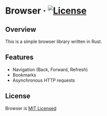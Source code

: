 # Browser · [![License](https://img.shields.io/badge/License-MIT-blue.svg)](https://github.com/sswahn/browser/blob/main/LICENSE)

## Overview

This is a simple browser library written in Rust.

## Features

- Navigation (Back, Forward, Refresh)
- Bookmarks
- Asynchronous HTTP requests


## License
Browser is [MIT Licensed](https://github.com/sswahn/browser/blob/main/LICENSE)
